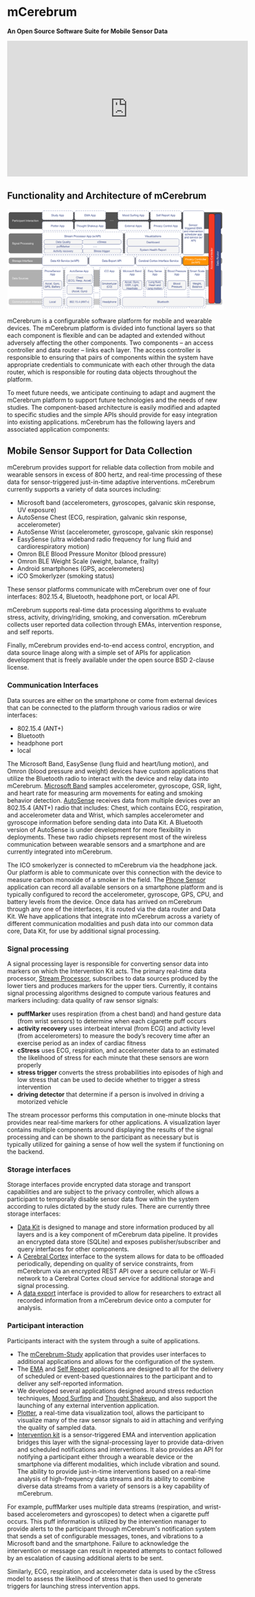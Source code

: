 # mCerebrum
**An Open Source Software Suite for Mobile Sensor Data**

<!-- ![mCerebrum Logo](../img/mCerebrum-logo.png) -->

<center><iframe src="https://www.youtube.com/embed/GR3pahhXp4U" width="560" height="315" frameborder="0" allowfullscreen="allowfullscreen"></iframe></center>

## Functionality and Architecture of mCerebrum
![mCerebrum Architecture](../img/mCerebrum-v3.png)

mCerebrum is a configurable software platform for mobile and wearable devices. The mCerebrum platform is divided into functional layers so that each component is flexible and can be adapted and extended without adversely affecting the other components.  Two components – an access controller and data router – links each layer.  The access controller is responsible to ensuring that pairs of components within the system have appropriate credentials to communicate with each other through the data router, which is responsible for routing data objects throughout the platform.

To meet future needs, we anticipate continuing to adapt and augment the mCerebrum platform to support future technologies and the needs of new studies. The component-based architecture is easily modified and adapted to specific studies and the simple APIs should provide for easy integration into existing applications. mCerebrum has the following layers and associated application components:

## Mobile Sensor Support for Data Collection
mCerebrum provides support for reliable data collection from mobile and wearable sensors in excess of 800 hertz, and real-time processing of these data for sensor-triggered just-in-time adaptive interventions. mCerebrum currently supports a variety of data sources including:

* Microsoft band (accelerometers, gyroscopes, galvanic skin response, UV exposure)
* AutoSense Chest (ECG, respiration, galvanic skin response, accelerometer)
* AutoSense Wrist (accelerometer, gyroscope, galvanic skin response)
* EasySense (ultra wideband radio frequency for lung fluid and cardiorespiratory motion)
* Omron BLE Blood Pressure Monitor (blood pressure)
* Omron BLE Weight Scale (weight, balance, frailty)
* Android smartphones (GPS, accelerometers)
* iCO Smokerlyzer (smoking status)

These sensor platforms communicate with mCerebrum over one of four interfaces: 802.15.4, Bluetooth, headphone port, or local API.

mCerebrum supports real-time data processing algorithms to evaluate stress, activity, driving/riding, smoking, and conversation. mCerebrum collects user reported data collection through EMAs, intervention response, and self reports.

Finally, mCerebrum provides end-to-end access control, encryption, and data source linage along with a simple set of APIs for application development that is freely available under the open source BSD 2-clause license.

### Communication Interfaces

Data sources are either on the smartphone or come from external devices that can be connected to the platform through various radios or wire interfaces:

* 802.15.4 (ANT+)
* Bluetooth
* headphone port
* local

The Microsoft Band, EasySense (lung fluid and heart/lung motion), and Omron (blood pressure and weight) devices have custom applications that utilize the Bluetooth radio to interact with the device and relay data into mCerebrum. [Microsoft Band](https://github.com/MD2Korg/mCerebrum-MicrosoftBand) samples accelerometer, gyroscope, GSR, light, and heart rate for measuring arm movements for eating and smoking behavior detection. [AutoSense](https://github.com/MD2Korg/mCerebrum-AutoSense) receives data from multiple devices over an 802.15.4 (ANT+) radio that includes: Chest, which contains ECG, respiration, and accelerometer data and Wrist, which samples accelerometer and gyroscope information before sending data into Data Kit.  A Bluetooth version of AutoSense is under development for more flexibility in deployments. These two radio chipsets represent most of the wireless communication between wearable sensors and a smartphone and are currently integrated into mCerebrum.

The ICO smokerlyzer is connected to mCerebrum via the headphone jack. Our platform is able to communicate over this connection with the device to measure carbon monoxide of a smoker in the field. The [Phone Sensor](https://github.com/MD2Korg/mCerebrum-PhoneSensor) application can record all available sensors on a smartphone platform and is typically configured to record the accelerometer, gyroscope, GPS, CPU, and battery levels from the device. Once data has arrived on mCerebrum through any one of the interfaces, it is routed via the data router and Data Kit. We have applications that integrate into mCerebrum across a variety of different communication modalities and push data into our common data core, Data Kit, for use by additional signal processing.

### Signal processing
A signal processing layer is responsible for converting sensor data into markers on which the Intervention Kit acts.  The primary real-time data processor, [Stream Processor](https://github.com/MD2Korg/mCerebrum-StreamProcessor), subscribes to data sources produced by the lower tiers and produces markers for the upper tiers.  Currently, it contains signal processing algorithms designed to compute various features and markers including: data quality of raw sensor signals:

* **puffMarker** uses respiration (from a chest band) and hand gesture data (from wrist sensors) to determine when each cigarette puff occurs
* **activity recovery** uses interbeat interval (from ECG) and activity level (from accelerometers) to measure the body’s recovery time after an exercise period as an index of cardiac fitness
* **cStress** uses ECG, respiration, and accelerometer data to an estimated the likelihood of stress for each minute that these sensors are worn properly
* **stress trigger** converts the stress probabilities into episodes of high and low stress that can be used to decide whether to trigger a stress intervention
* **driving detector** that determine if a person is involved in driving a motorized vehicle

The stream processor performs this computation in one-minute blocks that provides near real-time markers for other applications. A visualization layer contains multiple components around displaying the results of the signal processing and can be shown to the participant as necessary but is typically utilized for gaining a sense of how well the system if functioning on the backend.

### Storage interfaces
Storage interfaces provide encrypted data storage and transport capabilities and are subject to the privacy controller, which allows a participant to temporally disable sensor data flow within the system according to rules dictated by the study rules. There are currently three storage interfaces:

* [Data Kit](https://github.com/MD2Korg/mCerebrum-DataKit) is designed to manage and store information produced by all layers and is a key component of mCerebrum data pipeline. It provides an encrypted data store (SQLite) and exposes publisher/subscriber and query interfaces for other components.
* A [Cerebral Cortex](https://github.com/MD2Korg/mCerebrum-CerebralCortex) interface to the system allows for data to be offloaded periodically, depending on quality of service constraints, from mCerebrum via an encrypted REST API over a secure cellular or Wi-Fi network to a Cerebral Cortex cloud service for additional storage and signal processing.
* A [data export](https://github.com/MD2Korg/DataExporter) interface is provided to allow for researchers to extract all recorded information from a mCerebrum device onto a computer for analysis.

### Participant interaction
Participants interact with the system through a suite of applications.

* The [mCerebrum-Study](https://github.com/MD2Korg/mCerebrum-Study) application that provides user interfaces to additional applications and allows for the configuration of the system.
* The [EMA](https://github.com/MD2Korg/mCerebrum-EMA) and [Self Report](https://github.com/MD2Korg/mCerebrum-SelfReport) applications are designed to all for the delivery of scheduled or event-based questionnaires to the participant and to deliver any self-reported information.
* We developed several applications designed around stress reduction techniques, [Mood Surfing](https://github.com/MD2Korg/mCerebrum-MoodSurfing) and [Thought Shakeup](https://github.com/MD2Korg/mCerebrum-ThoughtShakeup), and also support the launching of any external intervention application.
* [Plotter](https://github.com/MD2Korg/mCerebrum-Plotter), a real-time data visualization tool, allows the participant to visualize many of the raw sensor signals to aid in attaching and verifying the quality of sampled data.
* [Intervention kit](https://github.com/MD2Korg/mCerebrum-InterventionKit) is a sensor-triggered EMA and intervention application bridges this layer with the signal-processing layer to provide data-driven and scheduled notifications and interventions. It also provides an API for notifying a participant either through a wearable device or the smartphone via different modalities, which include vibration and sound. The ability to provide just-in-time interventions based on a real-time analysis of high-frequency data streams and its ability to combine diverse data streams from a variety of sensors is a key capability of mCerebrum.

For example, puffMarker uses multiple data streams (respiration, and wrist-based accelerometers and gyroscopes) to detect when a cigarette puff occurs.  This puff information is utilized by the intervention manager to provide alerts to the participant through mCerebrum's notification system that sends a set of configurable messages, tones, and vibrations to a Microsoft band and the smartphone. Failure to acknowledge the intervention or message can result in repeated attempts to contact followed by an escalation of causing additional alerts to be sent.

Similarly, ECG, respiration, and accelerometer data is used by the cStress model to assess the likelihood of stress that is then used to generate triggers for launching stress intervention apps.
